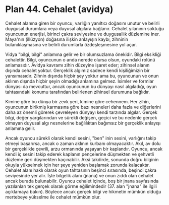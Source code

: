 # Plan 44. Cehalet (avidya)

Cehalet alanına giren bir oyuncu, varlığın yanıltıcı doğasını unutur ve belirli duygusal durumlara veya duyusal algılara bağlanır. Cehalet yılanının soktuğu oyuncunun enerjisi, birinci çakra seviyesine ve duygusallık düzlemine iner. Maya'nın (illüzyon) doğasına ilişkin anlayışın kaybı, zihninin bulanıklaşmasına ve belirli durumlarla özdeşleşmesine yol açar.

Vidya "bilgi, bilgi" anlamına gelir ve bir olumsuzlama önekidir. Bilgi eksikliği cehalettir. Bilgi, oyuncunun o anda nerede olursa olsun, oyundaki rolünü anlamasıdır. Avidya kavramı zihin düzeyine işaret eder; zihinsel alanın dışında cehalet yoktur. Gerçeklik algımız sadece kendi kişiliğimizin bir yansımasıdır. Zihnin dışında hiçbir şey yoktur ama bu, oyuncunun ve onun aklının dışında hiçbir şeyin olmadığı anlamına gelmez. İsimler ve formlar dünyası da mevcuttur, ancak oyuncunun bu dünyayı nasıl algıladığı, oyun tahtasındaki konumu tarafından belirlenen zihinsel durumuna bağlıdır.

Kimine göre bu dünya bir zevk yeri, kimine göre cehennem. Her zihin, oyuncunun birikmiş karmasına göre bazı nesneleri daha fazla ve diğerlerini daha az önemli görerek çevreleyen dünyayı kendi tarzında algılar. Gerçek bilgi, değer yargılarından ve sürekli değişen, geçici ve bu nedenle gerçek olmayan duyusal algı nesnelerine bağlılıktan bağımsız bir gerçeklik anlayışı anlamına gelir.

Ancak oyuncu sürekli olarak kendi sesini, "ben" inin sesini, varlığını takip etmeyi başarırsa, ancak o zaman aklının kurbanı olmayacaktır. Akıl, av dolu bir gerçeklikle çevrili, arzu ormanında yaşayan bir kaplandır. Oyuncu, ancak kendi iç sesini takip ederek kaplanın pençelerine düşmekten ve şehvetli düzleme geri düşmekten kaçınabilir. Aksi takdirde, sonunda doğru bilginin okuyla yükselmek için her şeye yeniden başlamak zorunda kalacaktır. Cehalet alanı haklı olarak oyun tahtasının beşinci sırasında, beşinci çakra seviyesinde yer alır. İşte bilgelik alanı (jnana) ve onun zıddı olan cehalet ancak burada bulunabilir. Oyuncu cehalet içinde, boş bir jnana sayfasında yazılanları tek gerçek olarak görme eğilimindedir (37. alan "jnana" ile ilgili açıklamaya bakın). Böylece ancak gerçek bilgi ve hikmetin mümkün olduğu mertebeye yükselme ile cehalet mümkün olur.
